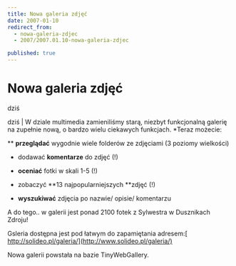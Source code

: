 ```yaml
---
title: Nowa galeria zdjęć
date: 2007-01-10
redirect_from: 
  - nowa-galeria-zdjec
  - 2007/2007.01.10-nowa-galeria-zdjec

published: true
---
```




# Nowa galeria zdjęć

<time>dziś</time>

dziś | 
W dziale multimedia zamieniliśmy starą, niezbyt funkcjonalną galerię na zupełnie nową, o bardzo wielu ciekawych funkcjach. *Teraz możecie: 

** **przeglądać** wygodnie wiele folderów ze zdjęciami (3 poziomy wielkości) 

* dodawać **komentarze** do zdjęć (!)

* **oceniać** fotki w skali 1-5 (!) 

* zobaczyć **13 najpopularniejszych **zdjęć (!) 

* **wyszukiwać** zdjęcia po nazwie/ opisie/ komentarzu 

A do tego.. w galerii jest ponad 2100 fotek z Sylwestra w Dusznikach Zdroju! 

Gsleria dostępna jest pod łatwym do zapamiętania adresem:[ http://solideo.pl/galeria/](http://www.solideo.pl/galeria/)

Nowa galerii powstała na bazie TinyWebGallery.         

         


<!--CONTENT FROM OLD SERVER (jos before 2013): dziś | 
W dziale multimedia zamieniliśmy starą, niezbyt funkcjonalną galerię na zupełnie nową, o bardzo wielu ciekawych funkcjach. *Teraz możecie: 

** **przeglądać** wygodnie wiele folderów ze zdjęciami (3 poziomy wielkości) 

* dodawać **komentarze** do zdjęć (!)

* **oceniać** fotki w skali 1-5 (!) 

* zobaczyć **13 najpopularniejszych **zdjęć (!) 

* **wyszukiwać** zdjęcia po nazwie/ opisie/ komentarzu 

A do tego.. w galerii jest ponad 2100 fotek z Sylwestra w Dusznikach Zdroju! 

Gsleria dostępna jest pod łatwym do zapamiętania adresem:[ http://solideo.pl/galeria/](http://www.solideo.pl/galeria/)



Nowa galerii powstała na bazie TinyWebGallery.         

         

-->

<!--{{json:{"created_date":"2007-01-10 02:48:30","publish_down":"0000-00-00 00:00:00","id":"446"}}}-->